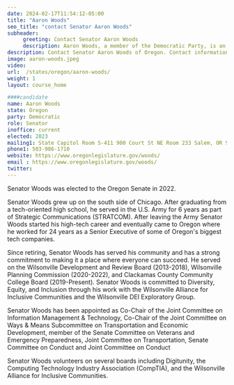 ```yaml
---
date: 2024-02-17T11:54:12-05:00
title: "Aaron Woods"
seo_title: "contact Senator Aaron Woods"
subheader:
     greeting: Contact Senator Aaron Woods
     description: Aaron Woods, a member of the Democratic Party, is an American politician serving in the Oregon State Senate, representing District 13. He assumed office on January 9, 2023.
description: Contact Senator Aaron Woods of Oregon. Contact information for Aaron Woods includes email address, phone number, and mailing address.
image: aaron-woods.jpeg
video:
url:  /states/oregon/aaron-woods/
weight: 1
layout: course_home

####candidate
name: Aaron Woods
state: Oregon
party: Democratic
role: Senator
inoffice: current
elected: 2023
mailing1: State Capitol Room S-411 900 Court St NE Room 233 Salem, OR 97301
phone1: 503-986-1710
website: https://www.oregonlegislature.gov/woods/
email : https://www.oregonlegislature.gov/woods/
twitter:
---
```


Senator Woods was elected to the Oregon Senate in 2022.

Senator Woods grew up on the south side of Chicago. After graduating from a tech-oriented high school, he served in the U.S. Army for 6 years as part of Strategic Communications (STRATCOM). After leaving the Army Senator Woods started his high-tech career and eventually came to Oregon where he worked for 24 years as a Senior Executive of some of Oregon's biggest tech companies.

Since retiring, Senator Woods has served his community and has a strong commitment to making it a place where everyone can succeed. He served on the Wilsonville Development and Review Board (2013-2018), Wilsonville Planning Commission (2020-2022), and Clackamas County Community College Board (2019-Present). Senator Woods is committed to Diversity, Equity, and Inclusion through his work with the Wilsonville Alliance for Inclusive Communities and the Wilsonville DEI Exploratory Group.

Senator Woods has been appointed as Co-Chair of the Joint Committee on Information Management & Technology, Co-Chair of the Joint Committee on Ways & Means Subcommittee on Transportation and Economic Development, member of the Senate Committee on Veterans and Emergency Preparedness, Joint Committee on Transportation, Senate Committee on Conduct and Joint Committee on Conduct

Senator Woods volunteers on several boards including Digitunity, the Computing Technology Industry Association (CompTIA), and the Wilsonville Alliance for Inclusive Communities.​
